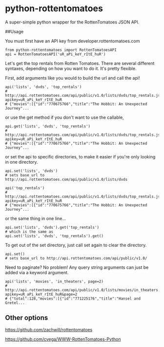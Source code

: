 python-rottentomatoes
=====================

A super-simple python wrapper for the RottenTomatoes JSON API.

##Usage

You must first have an API key from developer.rottentomatoes.com

    from python-rottentomatoes import RottenTomatoesAPI
    api = RottenTomatoesAPI('uR_aPi_keY_rItE_huR')
    
Let's get the top rentals from Rotten Tomatoes. There are several different syntaxes, depending on how you want to do it. It's pretty flexible.
 
First, add arguments like you would to build the url and call the api!

    api('lists', 'dvds', 'top_rentals')
    # http://api.rottentomatoes.com/api/public/v1.0/lists/dvds/top_rentals.json?apikey=uR_aPi_keY_rItE_huR
    # {"movies":[{"id":"770675766","title":"The Hobbit: An Unexpected Journey"... 
    
or use the get method if you don't want to use the callable,
    
    api.get('lists', 'dvds', 'top_rentals')
    # http://api.rottentomatoes.com/api/public/v1.0/lists/dvds/top_rentals.json?apikey=uR_aPi_keY_rItE_huR
    # {"movies":[{"id":"770675766","title":"The Hobbit: An Unexpected Journey"...
    
or set the api to specific directories, to make it easier if you're only looking in one directory.

    api.set('lists', 'dvds')
    # sets base_url to http://api.rottentomatoes.com/api/public/v1.0/lists/dvds
    
    api('top_rentals')
    # http://api.rottentomatoes.com/api/public/v1.0/lists/dvds/top_rentals.json?apikey=uR_aPi_keY_rItE_huR
    # {"movies":[{"id":"770675766","title":"The Hobbit: An Unexpected Journey"...
    
or the same thing in one line...

    api.set('lists', 'dvds').get('top_rentals')
    # which is the same as
    api.set('lists', 'dvds', 'top_rentals').get()
    
To get out of the set directory, just call set again to clear the directory.

    api.set()
    # sets base_url to http://api.rottentomatoes.com/api/public/v1.0/
    
Need to paginate? No problem! Any query string arguments can just be added via a keyword argument.

    api('lists', 'movies', 'in_theaters', page=2)
    # http://api.rottentomatoes.com/api/public/v1.0/lists/movies/in_theaters.json?apikey=uR_aPi_keY_rItE_huR&page=2
    # {"total":128,"movies":[{"id":"771225176","title":"Hansel and Gretel...

## Other options

https://github.com/zachwill/rottentomatoes

https://github.com/cvega/WWW-RottenTomatoes-Python
